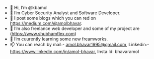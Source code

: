 - 👋 Hi, I’m @kbamol
- 👀 I’m Cyber Security Analyst and Software Developer.
- 📖 I post some blogs which you can red on https://medium.com/@amolbhavar. 
- 🌱 I’m also freelance web developer and some of my project are (https://www.shubhamflex.com)
- 💞️ I’m cuurently learning some new freamworks.
- 📫 You can reach by mail:- amol.bhavar1995@gmail.com, Linkedin:-https://www.linkedin.com/in/amol-bhavar, Insta Id: bhavaramol
 

<!---
kbamol/kbamol is a ✨ special ✨ repository because its `README.md` (this file) appears on your GitHub profile.
You can click the Preview link to take a look at your changes.
--->
